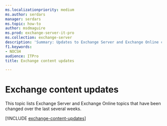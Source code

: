 ```yaml
---
ms.localizationpriority: medium
ms.author: serdars
manager: serdars
ms.topic: how-to
author: msdmaguire
ms.prod: exchange-server-it-pro
ms.collection: exchange-server
description: 'Summary: Updates to Exchange Server and Exchange Online content.'
f1.keywords:
- NOCSH
audience: ITPro
title: Exchange content updates

---
```


# Exchange content updates

This topic lists Exchange Server and Exchange Online topics that have been changed over the last several weeks.

[!INCLUDE [exchange-content-updates](../hub/includes/exchange-content-updates.md)]
